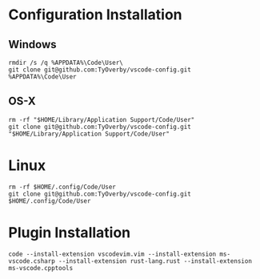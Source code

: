 # Configuration Installation

## Windows 

```
rmdir /s /q %APPDATA%\Code\User\
git clone git@github.com:TyOverby/vscode-config.git %APPDATA%\Code\User
```

## OS-X

```
rm -rf "$HOME/Library/Application Support/Code/User"
git clone git@github.com:TyOverby/vscode-config.git "$HOME/Library/Application Support/Code/User"
```

# Linux 

```
rm -rf $HOME/.config/Code/User
git clone git@github.com:TyOverby/vscode-config.git $HOME/.config/Code/User
```

# Plugin Installation

```
code --install-extension vscodevim.vim --install-extension ms-vscode.csharp --install-extension rust-lang.rust --install-extension ms-vscode.cpptools
```
